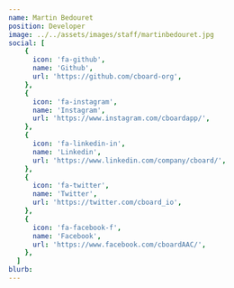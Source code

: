 ```yaml
---
name: Martin Bedouret
position: Developer
image: ../../assets/images/staff/martinbedouret.jpg
social: [
    {
      icon: 'fa-github',
      name: 'Github',
      url: 'https://github.com/cboard-org',
    },
    {
      icon: 'fa-instagram',
      name: 'Instagram',
      url: 'https://www.instagram.com/cboardapp/',
    },
    {
      icon: 'fa-linkedin-in',
      name: 'Linkedin',
      url: 'https://www.linkedin.com/company/cboard/',
    },
    {
      icon: 'fa-twitter',
      name: 'Twitter',
      url: 'https://twitter.com/cboard_io',
    },
    {
      icon: 'fa-facebook-f',
      name: 'Facebook',
      url: 'https://www.facebook.com/cboardAAC/',
    },
  ]
blurb:
---
```

